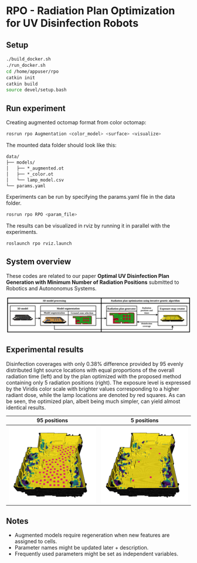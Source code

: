 [//]: # (Image References)

[image1]: ./assets/fig_system.png "system"
[image2]: ./assets/fig_1a.png "1a"
[image3]: ./assets/fig_1b.png "1b"

# RPO - Radiation Plan Optimization for UV Disinfection Robots

## Setup

```bash
./build_docker.sh
./run_docker.sh
cd /home/appuser/rpo
catkin init
catkin build
source devel/setup.bash
```

## Run experiment

Creating augmented octomap format from color octomap:

```bash
rosrun rpo Augmentation <color_model> <surface> <visualize>
```

The mounted data folder should look like this:

```text
data/
├── models/
│   ├── *_augmented.ot
│   ├── *_color.ot
│   └── lamp_model.csv
└── params.yaml
```

Experiments can be run by specifying the params.yaml file in the data folder.

```bash
rosrun rpo RPO <param_file>
```

The results can be visualized in rviz by running it in parallel with the experiments.

```bash
roslaunch rpo rviz.launch
```

## System overview

These codes are related to our paper **Optimal UV Disinfection Plan Generation with Minimum Number of Radiation Positions** submitted to Robotics and Autononomus Systems.

![image1]

## Experimental results

Disinfection coverages with only 0.38\% difference provided by 95 evenly distributed light source locations with equal proportions of the overall radiation time (left) and by the plan optimized with the proposed method containing only 5 radiation positions (right). The exposure level is expressed by the Viridis color scale with brighter values corresponding to a higher radiant dose, while the lamp locations are denoted by red squares. As can be seen, the optimized plan, albeit being much simpler, can yield almost identical results.

| 95 positions | 5 positions |
|:-------:|:-------:|
| ![image2] | ![image3] |

## Notes

- Augmented models require regeneration when new features are assigned to cells.
- Parameter names might be updated later + description.
- Frequently used parameters might be set as independent variables.

